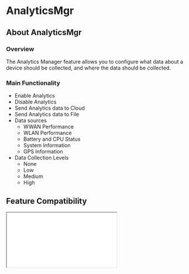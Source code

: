 # AnalyticsMgr

## About AnalyticsMgr

### Overview

The Analytics Manager feature allows you to configure what data about a device should be collected, and where the data should be collected. 

### Main Functionality

* Enable Analytics 
* Disable Analytics
* Send Analytics data to Cloud
* Send Analytics data to File
* Data sources
  * WWAN Performance	
  * WLAN Performance	
  * Battery and CPU Status	
  * System Information	
  * GPS Information
* Data Collection Levels
  * None	
  * Low	
  * Medium	
  * High   


## Feature Compatibility

<iframe src="compare.html#mx=4.3&csp=AnalyticsMgr&os=JB&embed=true"></iframe> 
